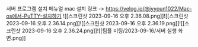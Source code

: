 

서버 프로그램 설치 메뉴얼 
mac 설치 링크 -> https://velog.io/@jyyoun1022/Mac-os에서-PuTTY-설치하기
![[스크린샷 2023-09-16 오후 2.36.08.png]]![[스크린샷 2023-09-16 오후 2.36.14.png]]![[스크린샷 2023-09-16 오후 2.36.19.png]]![[스크린샷 2023-09-16 오후 2.36.24.png]]![[팀플 미팅/2023-09-16/서버 실행 화면.png]]